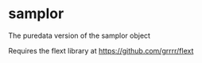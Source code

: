 # samplor
The puredata version of the samplor object

Requires the flext library at https://github.com/grrrr/flext
